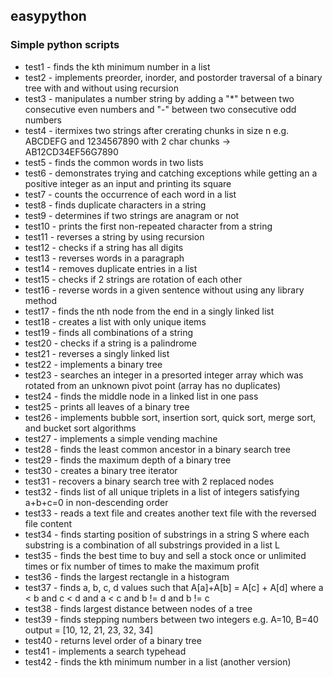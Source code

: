 ## easypython

### Simple python scripts

* test1 - finds the kth minimum number in a list
* test2 - implements preorder, inorder, and postorder traversal of a binary tree with and without using recursion 
* test3 - manipulates a number string by adding a "*" between two consecutive even numbers and "-" between two consecutive odd numbers
* test4 - itermixes two strings after crerating chunks in size n e.g. ABCDEFG and 1234567890 with 2 char chunks -> AB12CD34EF56G7890
* test5 - finds the common words in two lists
* test6 - demonstrates trying and catching exceptions while getting an a positive integer as an input and printing its square
* test7 - counts the occurrence of each word in a list
* test8 - finds duplicate characters in a string
* test9 - determines if two strings are anagram or not
* test10 - prints the first non-repeated character from a string
* test11 - reverses a string by using recursion
* test12 - checks if a string has all digits
* test13 - reverses words in a paragraph
* test14 - removes duplicate entries in a list
* test15 - checks if 2 strings are rotation of each other
* test16 - reverse words in a given sentence without using any library method
* test17 - finds the nth node from the end in a singly linked list
* test18 - creates a list with only unique items
* test19 - finds all combinations of a string
* test20 - checks if a string is a palindrome
* test21 - reverses a singly linked list
* test22 - implements a binary tree
* test23 - searches an integer in a presorted integer array which was rotated from an unknown pivot point (array has no duplicates)
* test24 - finds the middle node in a linked list in one pass
* test25 - prints all leaves of a binary tree
* test26 - implements bubble sort, insertion sort, quick sort, merge sort, and bucket sort algorithms
* test27 - implements a simple vending machine
* test28 - finds the least common ancestor in a binary search tree
* test29 - finds the maximum depth of a binary tree
* test30 - creates a binary tree iterator
* test31 - recovers a binary search tree with 2 replaced nodes
* test32 - finds list of all unique triplets in a list of integers satisfying a+b+c=0 in non-descending order
* test33 - reads a text file and creates another text file with the reversed file content
* test34 - finds starting position of substrings in a string S where each substring is a combination of all substrings provided in a list L
* test35 - finds the best time to buy and sell a stock once or unlimited times or fix number of times to make the maximum profit
* test36 - finds the largest rectangle in a histogram
* test37 - finds a, b, c, d values such that A[a]+A[b] = A[c] + A[d] where a < b and c < d and a < c and b != d and b != c
* test38 - finds largest distance between nodes of a tree
* test39 - finds stepping numbers between two integers e.g. A=10, B=40 output = [10, 12, 21, 23, 32, 34]
* test40 - returns level order of a binary tree 
* test41 - implements a search typehead
* test42 - finds the kth minimum number in a list (another version)